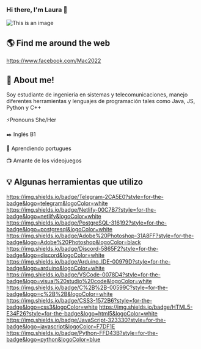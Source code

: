 ### Hi there, I'm Laura 👋

![This is an image](https://ddragon.leagueoflegends.com/cdn/img/champion/splash/Senna_1.jpg)

## :earth_americas: Find me around the web

https://www.facebook.com/Mac2022

## :penguin: About me!

Soy estudiante de ingeniería en sistemas y telecomunicaciones, manejo diferentes herramientas y lenguajes de programación tales como Java, JS, Python y C++ 

⚡Pronouns She/Her

:black_nib: Inglés B1 

💬 Aprendiendo portugues

:tv: Amante de los videojuegos 

## :bulb: Algunas herramientas que utilizo

https://img.shields.io/badge/Telegram-2CA5E0?style=for-the-badge&logo=telegram&logoColor=white https://img.shields.io/badge/Netlify-00C7B7?style=for-the-badge&logo=netlify&logoColor=white 	https://img.shields.io/badge/PostgreSQL-316192?style=for-the-badge&logo=postgresql&logoColor=white https://img.shields.io/badge/Adobe%20Photoshop-31A8FF?style=for-the-badge&logo=Adobe%20Photoshop&logoColor=black 	https://img.shields.io/badge/Discord-5865F2?style=for-the-badge&logo=discord&logoColor=white https://img.shields.io/badge/Arduino_IDE-00979D?style=for-the-badge&logo=arduino&logoColor=white 	https://img.shields.io/badge/VSCode-0078D4?style=for-the-badge&logo=visual%20studio%20code&logoColor=white https://img.shields.io/badge/C%2B%2B-00599C?style=for-the-badge&logo=c%2B%2B&logoColor=white  https://img.shields.io/badge/CSS3-1572B6?style=for-the-badge&logo=css3&logoColor=white https://img.shields.io/badge/HTML5-E34F26?style=for-the-badge&logo=html5&logoColor=white  https://img.shields.io/badge/JavaScript-323330?style=for-the-badge&logo=javascript&logoColor=F7DF1E  https://img.shields.io/badge/Python-FFD43B?style=for-the-badge&logo=python&logoColor=blue 
<!--


**Pinkfrost28/Pinkfrost28** is a ✨ _special_ ✨ repository because its `README.md` (this file) appears on your GitHub profile.

Here are some ideas to get you started:

- 🔭 I’m currently working on ...
- 🌱 I’m currently learning ...
- 👯 I’m looking to collaborate on ...
- 🤔 I’m looking for help with ...
- 💬 Ask me about ...
- 📫 How to reach me: ...
- 😄 Pronouns: ...
- ⚡ Fun fact: ...
-->
